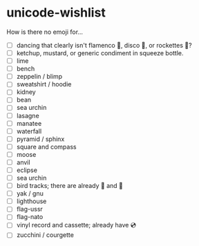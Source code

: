 # unicode-wishlist
How is there no emoji for...

 - [ ] dancing that clearly isn't flamenco 💃, disco 🕺, or rockettes 👯?
 - [ ] ketchup, mustard, or generic condiment in squeeze bottle.
 - [ ] lime
 - [ ] bench
 - [ ] zeppelin / blimp
 - [ ] sweatshirt / hoodie
 - [ ] kidney
 - [ ] bean
 - [ ] sea urchin
 - [ ] lasagne
 - [ ] manatee
 - [ ] waterfall
 - [ ] pyramid / sphinx
 - [ ] square and compass
 - [ ] moose
 - [ ] anvil
 - [ ] eclipse
 - [ ] sea urchin
 - [ ] bird tracks; there are already 🐾 and 👣
 - [ ] yak / gnu
 - [ ] lighthouse
 - [ ] flag-ussr
 - [ ] flag-nato
 - [ ] vinyl record and cassette; already have 💿
 - [ ] zucchini / courgette
